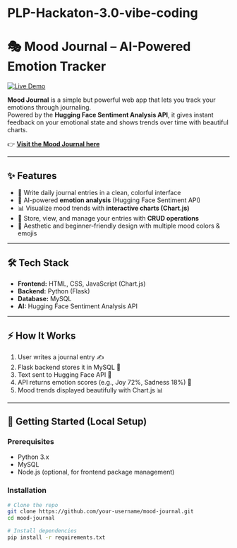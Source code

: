 # PLP-Hackaton-3.0-vibe-coding
# 🎭 Mood Journal – AI-Powered Emotion Tracker  

[![Live Demo](https://img.shields.io/badge/Live-Demo-blue?style=for-the-badge&logo=googlechrome)](https://ai-powered-mood-jour-8xu2.bolt.host)  

**Mood Journal** is a simple but powerful web app that lets you track your emotions through journaling.  
Powered by the **Hugging Face Sentiment Analysis API**, it gives instant feedback on your emotional state and shows trends over time with beautiful charts.  

👉 **[Visit the Mood Journal here](https://ai-powered-mood-jour-8xu2.bolt.host)**  

---

## ✨ Features
- 📝 Write daily journal entries in a clean, colorful interface  
- 🤖 AI-powered **emotion analysis** (Hugging Face Sentiment API)  
- 📊 Visualize mood trends with **interactive charts (Chart.js)**  
- 💾 Store, view, and manage your entries with **CRUD operations**  
- 🎨 Aesthetic and beginner-friendly design with multiple mood colors & emojis  

---

## 🛠 Tech Stack
- **Frontend:** HTML, CSS, JavaScript (Chart.js)  
- **Backend:** Python (Flask)  
- **Database:** MySQL  
- **AI:** Hugging Face Sentiment Analysis API  

---

## ⚡ How It Works
1. User writes a journal entry ✍️  
2. Flask backend stores it in MySQL 💾  
3. Text sent to Hugging Face API 🤖  
4. API returns emotion scores (e.g., Joy 72%, Sadness 18%) 🎯  
5. Mood trends displayed beautifully with Chart.js 📊  

---

## 🚀 Getting Started (Local Setup)
### Prerequisites
- Python 3.x  
- MySQL  
- Node.js (optional, for frontend package management)  

### Installation
```bash
# Clone the repo
git clone https://github.com/your-username/mood-journal.git
cd mood-journal

# Install dependencies
pip install -r requirements.txt
